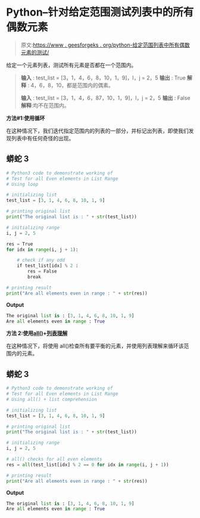 # Python–针对给定范围测试列表中的所有偶数元素

> 原文:[https://www . geesforgeks . org/python-给定范围列表中所有偶数元素的测试/](https://www.geeksforgeeks.org/python-test-for-all-even-elements-in-the-list-for-the-given-range/)

给定一个元素列表，测试所有元素是否都在一个范围内。

> **输入** : test_list = [3，1，4，6，8，10，1，9]，I，j = 2，5
> **输出** : True
> **解释** : 4，6，8，10，都是范围内的偶素。
> 
> **输入** : test_list = [3，1，4，6，87，10，1，9]，I，j = 2，5
> **输出** : False
> **解释**:均不在范围内。

**方法#1:使用循环**

在这种情况下，我们迭代指定范围内的列表的一部分，并标记出列表，即使我们发现列表中有任何奇怪的出现。

## 蟒蛇 3

```py
# Python3 code to demonstrate working of 
# Test for all Even elements in List Range
# Using loop

# initializing list
test_list = [3, 1, 4, 6, 8, 10, 1, 9]

# printing original list
print("The original list is : " + str(test_list))

# initializing range 
i, j = 2, 5

res = True 
for idx in range(i, j + 1):

    # check if any odd
    if test_list[idx] % 2 :
        res = False 
        break

# printing result 
print("Are all elements even in range : " + str(res))
```

**Output**

```py
The original list is : [3, 1, 4, 6, 8, 10, 1, 9]
Are all elements even in range : True

```

**方法 2:使用**[**all()**](https://www.geeksforgeeks.org/any-all-in-python/)**+**[**列表理解**](https://www.geeksforgeeks.org/python-list-comprehension-and-slicing/)

在这种情况下，将使用 all()检查所有要平衡的元素，并使用列表理解来循环该范围内的元素。

## 蟒蛇 3

```py
# Python3 code to demonstrate working of 
# Test for all Even elements in List Range
# Using all() + list comprehension

# initializing list
test_list = [3, 1, 4, 6, 8, 10, 1, 9]

# printing original list
print("The original list is : " + str(test_list))

# initializing range 
i, j = 2, 5

# all() checks for all even elements 
res = all(test_list[idx] % 2 == 0 for idx in range(i, j + 1))

# printing result 
print("Are all elements even in range : " + str(res))
```

**Output**

```py
The original list is : [3, 1, 4, 6, 8, 10, 1, 9]
Are all elements even in range : True

```